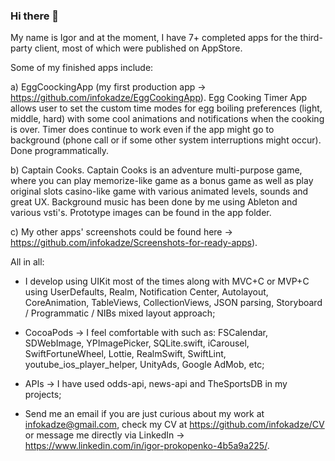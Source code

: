 ### Hi there 👋

My name is Igor and at the moment, I have 7+ completed apps for the third-party client, most of which were published on AppStore.

Some of my finished apps include:

a) EggCoockingApp (my first production app -> https://github.com/infokadze/EggCookingApp).
Egg Cooking Timer App allows user to set the custom time modes for egg boiling preferences (light, middle, hard) with some cool animations and notifications  when the cooking is over. Timer does continue to work even if the app might go to background (phone call or if some other system interruptions might occur). Done programmatically.

b) Captain Cooks.
Captain Cooks is an adventure multi-purpose game, where you can play memorize-like game as a bonus game as well as play original slots casino-like game with various animated levels, sounds and great UX. Background music has been done by me using Ableton and various vsti's.
Prototype images can be found in the app folder.

c) My other apps' screenshots could be found here -> https://github.com/infokadze/Screenshots-for-ready-apps).

All in all:

- I develop using UIKit most of the times along with MVC+C or MVP+C using UserDefaults, Realm, Notification Center, Autolayout, CoreAnimation, TableViews, CollectionViews, JSON parsing,  Storyboard / Programmatic / NIBs mixed layout approach;

- CocoaPods -> I feel comfortable with such as: FSCalendar, SDWebImage, YPImagePicker, SQLite.swift, iCarousel, SwiftFortuneWheel, Lottie, RealmSwift, SwiftLint, youtube_ios_player_helper, UnityAds, Google AdMob, etc;

- APIs ->  I have used odds-api, news-api and TheSportsDB in my projects;

- Send me an email if you are just curious about my work at infokadze@gmail.com, check my CV at https://github.com/infokadze/CV or message me directly via LinkedIn -> https://www.linkedin.com/in/igor-prokopenko-4b5a9a225/.
